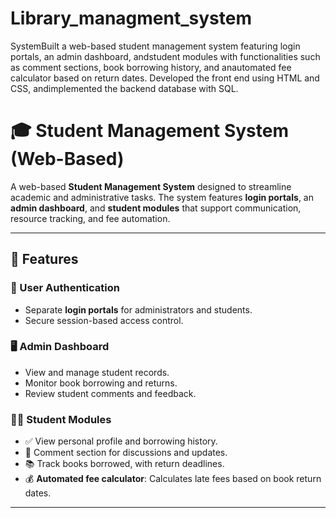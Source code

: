 # Library_managment_system
SystemBuilt a web-based student management system featuring login portals, an admin dashboard, andstudent modules with functionalities such as comment sections, book borrowing history, and anautomated fee calculator based on return dates. Developed the front end using HTML and CSS, andimplemented the backend database with SQL.

# 🎓 Student Management System (Web-Based)

A web-based **Student Management System** designed to streamline academic and administrative tasks. The system features **login portals**, an **admin dashboard**, and **student modules** that support communication, resource tracking, and fee automation.

---

## 🔧 Features

### 🔐 User Authentication
- Separate **login portals** for administrators and students.
- Secure session-based access control.

### 🖥️ Admin Dashboard
- View and manage student records.
- Monitor book borrowing and returns.
- Review student comments and feedback.

### 👨‍🎓 Student Modules
- ✅ View personal profile and borrowing history.
- 💬 Comment section for discussions and updates.
- 📚 Track books borrowed, with return deadlines.
- 💰 **Automated fee calculator**: Calculates late fees based on book return dates.

---
